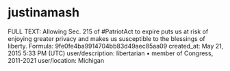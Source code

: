 # justinamash

FULL TEXT: Allowing Sec. 215 of #PatriotAct to expire puts us at risk of enjoying greater privacy and makes us susceptible to the blessings of liberty.
Formula: 9fe0fe4ba9914704bb83d49aec85aa09
created_at: May 21, 2015 5:33 PM (UTC)
user/description: libertarian • member of Congress, 2011-2021
user/location: Michigan